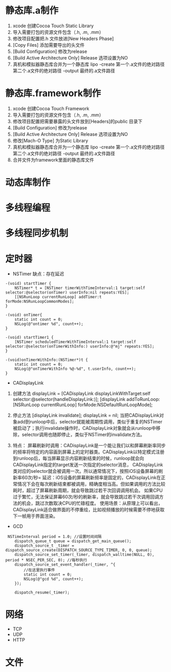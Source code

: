 # 静态库.a制作
1. xcode 创建Cocoa Touch Static Library
2. 导入需要打包的资源文件包含（.h, .m, .mm）
3. 修改项目配置把.h 文件放进[New Headers Phase]
4. [Copy Files] 添加需要导出的头文件
5. [Build Configuration] 修改为release 
6. [Build Active Architecture Only] Release 选项设置为NO
7. 真机和模拟器静态库合并为一个静态库 lipo -create 第一个.a文件的绝对路径 第二个.a文件的绝对路径 -output 最终的.a文件路径

# 静态库.framework制作
1. xcode 创建Cocoa Touch Framework
2. 导入需要打包的资源文件包含（.h, .m, .mm）
3. 修改项目配置把需要暴露的头文件放到[Headers]的public 目录下
4. [Build Configuration] 修改为release 
5. [Build Active Architecture Only] Release 选项设置为NO
6. 修改[Mach-O Type] 为Static Library
7. 真机和模拟器静态库合并为一个静态库 lipo -create 第一个.a文件的绝对路径 第二个.a文件的绝对路径 -output 最终的.a文件路径
8. 合并文件为framework里面的静态库文件


# 动态库制作

# 多线程编程

# 多线程同步机制

# 定时器
- NSTimer
缺点：存在延迟
```
-(void) startTimer {
    NSTimer* t = [NSTimer timerWithTimeInterval:1 target:self selector:@selector(onTimer) userInfo:nil repeats:YES];
    [[NSRunLoop currentRunLoop] addTimer:t forMode:NSRunLoopCommonModes];
}

-(void) onTimer{
    static int count = 0;
    NSLog(@"ontimer %d", count++);
}

-(void) startTimer1 {
    [NSTimer scheduledTimerWithTimeInterval:1 target:self selector:@selector(onTimerWithInfo:) userInfo:@"mj" repeats:YES]; 
}

-(void)onTimerWithInfo:(NSTimer*)t {
    static int count = 0;
    NSLog(@"onTimerWithInfo %@-%d", t.userInfo, count++);
}
```

- CADisplayLink

1. 创建方法
    displayLink = [CADisplayLink displayLinkWithTarget:self selector:@selector(handleDisplayLink:)];
    [displayLink addToRunLoop:[NSRunLoop currentRunLoop] forMode:NSDefaultRunLoopMode];

2. 停止方法
    [displayLink invalidate];
    displayLink = nil;
    当把CADisplayLink对象add到runloop中后，selector就能被周期性调用，类似于重复的NSTimer被启动了；执行invalidate操作时，CADisplayLink对象就会从runloop中移除，selector调用也随即停止，类似于NSTimer的invalidate方法。

3. 特点：
    屏幕刷新时调用：CADisplayLink是一个能让我们以和屏幕刷新率同步的频率将特定的内容画到屏幕上的定时器类。CADisplayLink以特定模式注册到runloop后，每当屏幕显示内容刷新结束的时候，runloop就会向CADisplayLink指定的target发送一次指定的selector消息， CADisplayLink类对应的selector就会被调用一次。所以通常情况下，按照iOS设备屏幕的刷新率60次/秒=
    延迟：iOS设备的屏幕刷新频率是固定的，CADisplayLink在正常情况下会在每次刷新结束都被调用，精确度相当高。但如果调用的方法比较耗时，超过了屏幕刷新周期，就会导致跳过若干次回调调用机会。
             如果CPU过于繁忙，无法保证屏幕60次/秒的刷新率，就会导致跳过若干次调用回调方法的机会，跳过次数取决CPU的忙碌程度。
    使用场景：从原理上可以看出，CADisplayLink适合做界面的不停重绘，比如视频播放的时候需要不停地获取下一帧用于界面渲染。

- GCD
```
 NSTimeInterval period = 1.0; //设置时间间隔
    dispatch_queue_t queue = dispatch_get_main_queue();
    dispatch_source_t _timer = dispatch_source_create(DISPATCH_SOURCE_TYPE_TIMER, 0, 0, queue);
    dispatch_source_set_timer(_timer, dispatch_walltime(NULL, 0), period * NSEC_PER_SEC, 0); //每秒执行
    dispatch_source_set_event_handler(_timer, ^{
        //在这里执行事件
        static int count = 0;
        NSLog(@"gcd %d", count++);
    });
    
    dispatch_resume(_timer);
```

# 网络
- TCP
- UDP
- HTTP

# 文件


